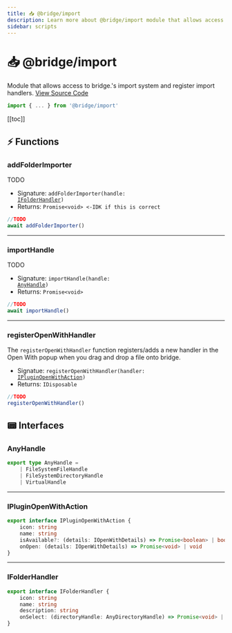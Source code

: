 ```yaml
---
title: 📥 @bridge/import
description: Learn more about @bridge/import module that allows access to bridge.'s import system.
sidebar: scripts
---
```


# 📥 @bridge/import

Module that allows access to bridge.'s import system and register import handlers.
[View Source Code](https://github.com/bridge-core/editor/blob/main/src/components/Extensions/Scripts/Modules/import.ts)

```js
import { ... } from '@bridge/import'
```

[[toc]]

## ⚡ Functions

### addFolderImporter

TODO

- Signature: <code>addFolderImporter(handle: <a href="#ifolderhandler">IFolderHandler</a>)</code>
- Returns: `Promise<void> <-IDK if this is correct`

```js
//TODO
await addFolderImporter()
```

---

### importHandle

TODO

- Signature: <code>importHandle(handle: <a href="#anyhandle">AnyHandle</a>)</code>
- Returns: `Promise<void>`

```js
//TODO
await importHandle()
```

---

### registerOpenWithHandler

The `registerOpenWithHandler` function registers/adds a new handler in the Open With popup when you drag and drop a file onto bridge.

- Signatue: <code>registerOpenWithHandler(handler: <a href="#ipluginopenwithaction">IPluginOpenWithAction</a>)</code>
- Returns: `IDisposable`

```js
//TODO
registerOpenWithHandler()
```

## 📟 Interfaces

### AnyHandle

```ts
export type AnyHandle =
	| FileSystemFileHandle
	| FileSystemDirectoryHandle
	| VirtualHandle
```

---

### IPluginOpenWithAction

```ts
export interface IPluginOpenWithAction {
	icon: string
	name: string
	isAvailable?: (details: IOpenWithDetails) => Promise<boolean> | boolean
	onOpen: (details: IOpenWithDetails) => Promise<void> | void
}
```

---

### IFolderHandler

```ts
export interface IFolderHandler {
	icon: string
	name: string
	description: string
	onSelect: (directoryHandle: AnyDirectoryHandle) => Promise<void> | void
}
```